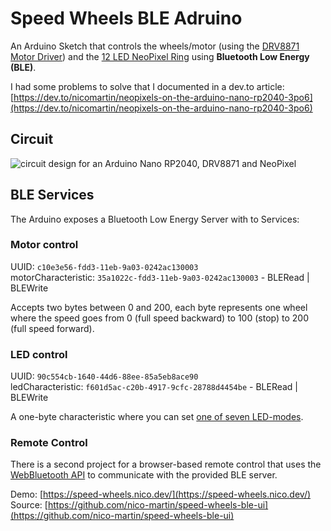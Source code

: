 # Speed Wheels BLE Adruino

An Arduino Sketch that controls the wheels/motor (using the [DRV8871 Motor Driver](https://learn.adafruit.com/adafruit-drv8871-brushed-dc-motor-driver-breakout)) and the [12 LED NeoPixel Ring](https://www.bastelgarage.ch/neopixel-ring-12x-ws2812-rgb-led) using **Bluetooth Low Energy (BLE)**.

I had some problems to solve that I documented in a dev.to article:
[https://dev.to/nicomartin/neopixels-on-the-arduino-nano-rp2040-3po6](https://dev.to/nicomartin/neopixels-on-the-arduino-nano-rp2040-3po6)

## Circuit
![circuit design for an Arduino Nano RP2040, DRV8871 and NeoPixel](https://uploads.nico.dev/speed-wheels/arduino-nano-circuit-led.jpg)

## BLE Services
The Arduino exposes a Bluetooth Low Energy Server with to Services:

### Motor control
UUID: `c10e3e56-fdd3-11eb-9a03-0242ac130003`  
motorCharacteristic: `35a1022c-fdd3-11eb-9a03-0242ac130003` - BLERead | BLEWrite

Accepts two bytes between 0 and 200, each byte represents one wheel where the speed goes from 0 (full speed backward) to 100 (stop) to 200 (full speed forward).

### LED control
UUID: `90c554cb-1640-44d6-88ee-85a5eb8ace90`  
ledCharacteristic: `f601d5ac-c20b-4917-9cfc-28788d4454be` - BLERead | BLEWrite

A one-byte characteristic where you can set [one of seven LED-modes](https://github.com/nico-martin/speed-wheels-ble-arduino/blob/main/neopixel_functions.cpp).

### Remote Control
There is a second project for a browser-based remote control that uses the [WebBluetooth API](https://developer.mozilla.org/en-US/docs/Web/API/Web_Bluetooth_API) to communicate with the provided BLE server.

Demo: [https://speed-wheels.nico.dev/](https://speed-wheels.nico.dev/)  
Source: [https://github.com/nico-martin/speed-wheels-ble-ui](https://github.com/nico-martin/speed-wheels-ble-ui)
